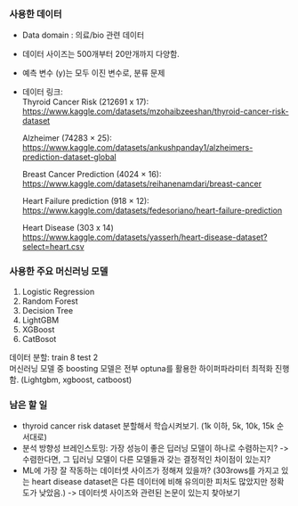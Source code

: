 ### 사용한 데이터
- Data domain : 의료/bio 관련 데이터
- 데이터 사이즈는 500개부터 20만개까지 다양함.
- 예측 변수 (y)는 모두 이진 변수로, 분류 문제
- 데이터 링크: \
  Thyroid Cancer Risk (212691 x 17): https://www.kaggle.com/datasets/mzohaibzeeshan/thyroid-cancer-risk-dataset 

  Alzheimer (74283 × 25): https://www.kaggle.com/datasets/ankushpanday1/alzheimers-prediction-dataset-global
  
  Breast Cancer Prediction (4024 × 16): https://www.kaggle.com/datasets/reihanenamdari/breast-cancer 

  Heart Failure prediction (918 × 12): https://www.kaggle.com/datasets/fedesoriano/heart-failure-prediction 

  Heart Disease (303 x 14) https://www.kaggle.com/datasets/yasserh/heart-disease-dataset?select=heart.csv

### 사용한 주요 머신러닝 모델
1. Logistic Regression
2. Random Forest
3. Decision Tree
4. LightGBM
5. XGBoost
6. CatBosot

데이터 분할: train 8 test 2 \
머신러닝 모델 중 boosting 모델은 전부 optuna를 활용한 하이퍼파라미터 최적화 진행함. (Lightgbm, xgboost, catboost)
   
### 남은 할 일
- thyroid cancer risk dataset 분할해서 학습시켜보기. (1k 이하, 5k, 10k, 15k 순서대로)
- 분석 방향성 브레인스토밍: 가장 성능이 좋은 딥러닝 모델이 하나로 수렴하는지? -> 수렴한다면, 그 딥러닝 모델이 다른 모델들과 갖는 결정적인 차이점이 있는지?
- ML에 가장 잘 작동하는 데이터셋 사이즈가 정해져 있을까? (303rows를 가지고 있는 heart disease dataset은 다른 데이터에 비해 유의미한 피처도 많았지만 정확도가 낮았음.)  -> 데이터셋 사이즈와 관련된 논문이 있는지 찾아보기
